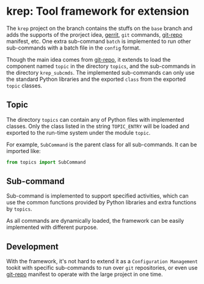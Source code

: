krep: Tool framework for extension
==================================

The `krep` project on the branch contains the stuffs on the `base` branch and
adds the supports of the prorject idea, [gerrit][], `git` commands,
[git-repo][] manifest, etc. One extra sub-command `batch` is implemented to run
other sub-commands with a batch file in the `config` format.

Though the main idea comes from [git-repo][], it extends to load the component
named `topic` in the directory `topics`, and the sub-commands in the directory
`krep_subcmds`. The implemented sub-commands can only use the standard Python
libraries and the exported `class` from the exported `topic` classes.

Topic
-----

The directory `topics` can contain any of Python files with implemented classes.
Only the class listed in the string `TOPIC_ENTRY` will be loaded and exported
to the run-time system under the module `topic`.

For example, `SubCommand` is the parent class for all sub-commands. It can be
imported like:

```python
from topics import SubCommand
```

Sub-command
-----------

Sub-command is implemented to support specified activities, which can use the
common functions provided by Python libraries and extra functions by `topics`.

As all commands are dynamically loaded, the framework can be easily implemented
with different purpose.


Development
-----------

With the framework, it's not hard to extend it as a `Configuration Management`
tookit with specific sub-commands to run over `git` repositories, or even use
[git-repo][] manifest to operate with the large project in one time.

[gerrit]: (https://www.gerritcodereview.com)
[git-repo]: https://gerrit.googlesource.com/git-repo
